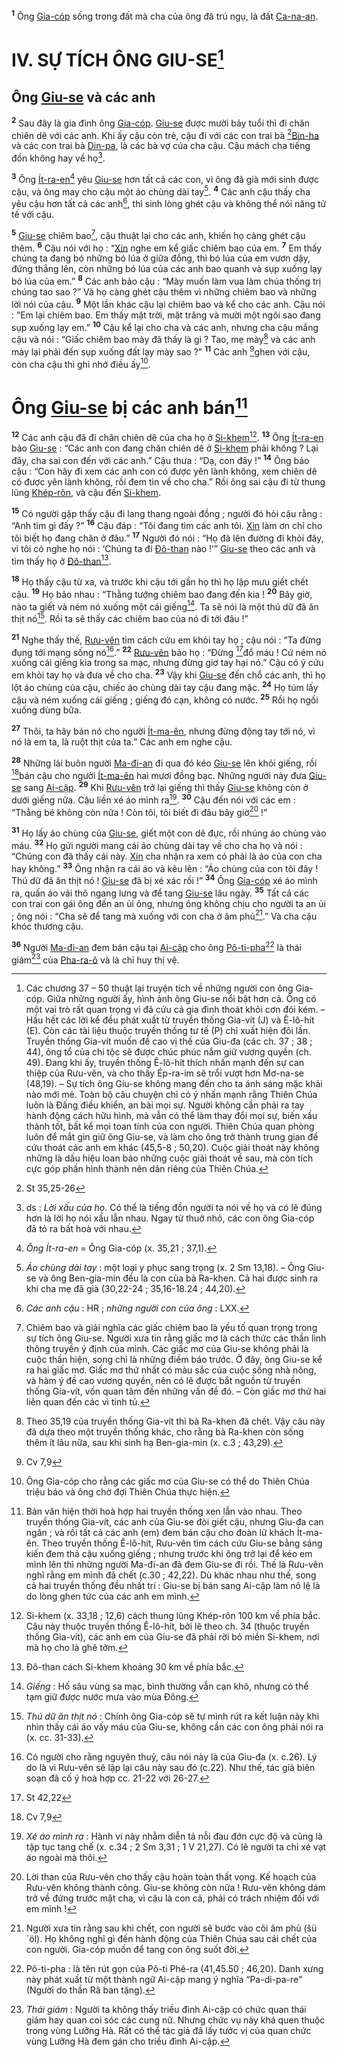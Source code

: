 <sup><b>1</b></sup> Ông [Gia-cóp]() sống trong đất mà cha của ông đã trú ngụ, là đất [Ca-na-an]().

# IV. SỰ TÍCH ÔNG GIU-SE[^1-0dd335a7-ea26-4ebc-8363-3b735e9afa83]

## Ông [Giu-se]() và các anh
<sup><b>2</b></sup> Sau đây là gia đình ông [Gia-cóp](). [Giu-se]() được mười bảy tuổi thì đi chăn chiên dê với các anh. Khi ấy cậu còn trẻ, cậu đi với các con trai bà [^1@-0dd335a7-ea26-4ebc-8363-3b735e9afa83][Bin-ha]() và các con trai bà [Din-pa](), là các bà vợ của cha cậu. Cậu mách cha tiếng đồn không hay về họ[^2-0dd335a7-ea26-4ebc-8363-3b735e9afa83].

<sup><b>3</b></sup> Ông [Ít-ra-en]()[^3-0dd335a7-ea26-4ebc-8363-3b735e9afa83] yêu [Giu-se]() hơn tất cả các con, vì ông đã già mới sinh được cậu, và ông may cho cậu một áo chùng dài tay[^4-0dd335a7-ea26-4ebc-8363-3b735e9afa83]. <sup><b>4</b></sup> Các anh cậu thấy cha yêu cậu hơn tất cả các anh[^5-0dd335a7-ea26-4ebc-8363-3b735e9afa83], thì sinh lòng ghét cậu và không thể nói năng tử tế với cậu.

<sup><b>5</b></sup> [Giu-se]() chiêm bao[^6-0dd335a7-ea26-4ebc-8363-3b735e9afa83], cậu thuật lại cho các anh, khiến họ càng ghét cậu thêm. <sup><b>6</b></sup> Cậu nói với họ : “[Xin]() nghe em kể giấc chiêm bao của em. <sup><b>7</b></sup> Em thấy chúng ta đang bó những bó lúa ở giữa đồng, thì bó lúa của em vươn dậy, đứng thẳng lên, còn những bó lúa của các anh bao quanh và sụp xuống lạy bó lúa của em.” <sup><b>8</b></sup> Các anh bảo cậu : “Mày muốn làm vua làm chúa thống trị chúng tao sao ?” Và họ càng ghét cậu thêm vì những chiêm bao và những lời nói của cậu. <sup><b>9</b></sup> Một lần khác cậu lại chiêm bao và kể cho các anh. Cậu nói : “Em lại chiêm bao. Em thấy mặt trời, mặt trăng và mười một ngôi sao đang sụp xuống lạy em.” <sup><b>10</b></sup> Cậu kể lại cho cha và các anh, nhưng cha cậu mắng cậu và nói : “Giấc chiêm bao mày đã thấy là gì ? Tao, mẹ mày[^7-0dd335a7-ea26-4ebc-8363-3b735e9afa83] và các anh mày lại phải đến sụp xuống đất lạy mày sao ?” <sup><b>11</b></sup> Các anh [^2@-0dd335a7-ea26-4ebc-8363-3b735e9afa83]ghen với cậu, còn cha cậu thì ghi nhớ điều ấy[^8-0dd335a7-ea26-4ebc-8363-3b735e9afa83].

# Ông [Giu-se]() bị các anh bán[^9-0dd335a7-ea26-4ebc-8363-3b735e9afa83]
<sup><b>12</b></sup> Các anh cậu đã đi chăn chiên dê của cha họ ở [Si-khem]()[^10-0dd335a7-ea26-4ebc-8363-3b735e9afa83]. <sup><b>13</b></sup> Ông [Ít-ra-en]() bảo [Giu-se]() : “Các anh con đang chăn chiên dê ở [Si-khem]() phải không ? Lại đây, cha sai con đến với các anh.” Cậu thưa : “Dạ, con đây !” <sup><b>14</b></sup> Ông bảo cậu : “Con hãy đi xem các anh con có được yên lành không, xem chiên dê có được yên lành không, rồi đem tin về cho cha.” Rồi ông sai cậu đi từ thung lũng [Khép-rôn](), và cậu đến [Si-khem]().

<sup><b>15</b></sup> Có người gặp thấy cậu đi lang thang ngoài đồng ; người đó hỏi cậu rằng : “Anh tìm gì đấy ?” <sup><b>16</b></sup> Cậu đáp : “Tôi đang tìm các anh tôi. [Xin]() làm ơn chỉ cho tôi biết họ đang chăn ở đâu.” <sup><b>17</b></sup> Người đó nói : “Họ đã lên đường đi khỏi đây, vì tôi có nghe họ nói : ‘Chúng ta đi [Đô-than]() nào !’” [Giu-se]() theo các anh và tìm thấy họ ở [Đô-than]()[^11-0dd335a7-ea26-4ebc-8363-3b735e9afa83].

<sup><b>18</b></sup> Họ thấy cậu từ xa, và trước khi cậu tới gần họ thì họ lập mưu giết chết cậu. <sup><b>19</b></sup> Họ bảo nhau : “Thằng tướng chiêm bao đang đến kia ! <sup><b>20</b></sup> Bây giờ, nào ta giết và ném nó xuống một cái giếng[^12-0dd335a7-ea26-4ebc-8363-3b735e9afa83]. Ta sẽ nói là một thú dữ đã ăn thịt nó[^13-0dd335a7-ea26-4ebc-8363-3b735e9afa83]. Rồi ta sẽ thấy các chiêm bao của nó đi tới đâu !”

<sup><b>21</b></sup> Nghe thấy thế, [Rưu-vên]() tìm cách cứu em khỏi tay họ ; cậu nói : “Ta đừng đụng tới mạng sống nó[^14-0dd335a7-ea26-4ebc-8363-3b735e9afa83].” <sup><b>22</b></sup> [Rưu-vên]() bảo họ : “Đừng [^3@-0dd335a7-ea26-4ebc-8363-3b735e9afa83]đổ máu ! Cứ ném nó xuống cái giếng kia trong sa mạc, nhưng đừng giơ tay hại nó.” Cậu có ý cứu em khỏi tay họ và đưa về cho cha. <sup><b>23</b></sup> Vậy khi [Giu-se]() đến chỗ các anh, thì họ lột áo chùng của cậu, chiếc áo chùng dài tay cậu đang mặc. <sup><b>24</b></sup> Họ túm lấy cậu và ném xuống cái giếng ; giếng đó cạn, không có nước. <sup><b>25</b></sup> Rồi họ ngồi xuống dùng bữa.

<sup><b>27</b></sup> Thôi, ta hãy bán nó cho người [Ít-ma-ên](), nhưng đừng động tay tới nó, vì nó là em ta, là ruột thịt của ta.” Các anh em nghe cậu.

<sup><b>28</b></sup> Những lái buôn người [Ma-đi-an]() đi qua đó kéo [Giu-se]() lên khỏi giếng, rồi [^4@-0dd335a7-ea26-4ebc-8363-3b735e9afa83]bán cậu cho người [Ít-ma-ên]() hai mươi đồng bạc. Những người này đưa [Giu-se]() sang [Ai-cập](). <sup><b>29</b></sup> Khi [Rưu-vên]() trở lại giếng thì thấy [Giu-se]() không còn ở dưới giếng nữa. Cậu liền xé áo mình ra[^17-0dd335a7-ea26-4ebc-8363-3b735e9afa83]. <sup><b>30</b></sup> Cậu đến nói với các em : “Thằng bé không còn nữa ! Còn tôi, tôi biết đi đâu bây giờ[^18-0dd335a7-ea26-4ebc-8363-3b735e9afa83] !”

<sup><b>31</b></sup> Họ lấy áo chùng của [Giu-se](), giết một con dê đực, rồi nhúng áo chùng vào máu. <sup><b>32</b></sup> Họ gửi người mang cái áo chùng dài tay về cho cha họ và nói : “Chúng con đã thấy cái này. [Xin]() cha nhận ra xem có phải là áo của con cha hay không.” <sup><b>33</b></sup> Ông nhận ra cái áo và kêu lên : “Áo chùng của con tôi đây ! Thú dữ đã ăn thịt nó ! [Giu-se]() đã bị xé xác rồi !” <sup><b>34</b></sup> Ông [Gia-cóp]() xé áo mình ra, quấn áo vải thô ngang lưng và để tang [Giu-se]() lâu ngày. <sup><b>35</b></sup> Tất cả các con trai con gái ông đến an ủi ông, nhưng ông không chịu cho người ta an ủi ; ông nói : “Cha sẽ để tang mà xuống với con cha ở âm phủ[^19-0dd335a7-ea26-4ebc-8363-3b735e9afa83].” Và cha cậu khóc thương cậu.

<sup><b>36</b></sup> Người [Ma-đi-an]() đem bán cậu tại [Ai-cập]() cho ông [Pô-ti-pha]()[^20-0dd335a7-ea26-4ebc-8363-3b735e9afa83] là thái giám[^21-0dd335a7-ea26-4ebc-8363-3b735e9afa83] của [Pha-ra-ô]() và là chỉ huy thị vệ.

[^1-0dd335a7-ea26-4ebc-8363-3b735e9afa83]: Các chương 37 – 50 thuật lại truyện tích về những người con ông Gia-cóp. Giữa những người ấy, hình ảnh ông Giu-se nổi bật hơn cả. Ông có một vai trò rất quan trọng vì đã cứu cả gia đình thoát khỏi cơn đói kém. – Hầu hết các lời kể đều phát xuất từ truyền thống Gia-vít (J) và Ê-lô-hít (E). Còn các tài liệu thuộc truyền thống tư tế (P) chỉ xuất hiện đôi lần. Truyền thống Gia-vít muốn đề cao vị thế của Giu-đa (các ch. 37 ; 38 ; 44), ông tổ của chi tộc sẽ được chúc phúc nắm giữ vương quyền (ch. 49). Đang khi ấy, truyền thống Ê-lô-hít thích nhấn mạnh đến sự can thiệp của Rưu-vên, và cho thấy Ép-ra-im sẽ trổi vượt hơn Mơ-na-se (48,19). – Sự tích ông Giu-se không mang đến cho ta ánh sáng mặc khải nào mới mẻ. Toàn bộ câu chuyện chỉ có ý nhấn mạnh rằng Thiên Chúa luôn là Đấng điều khiển, an bài mọi sự. Người không cần phải ra tay hành động cách hữu hình, mà vẫn có thể làm thay đổi mọi sự, biến xấu thành tốt, bất kể mọi toan tính của con người. Thiên Chúa quan phòng luôn để mắt gìn giữ ông Giu-se, và làm cho ông trở thành trung gian để cứu thoát các anh em khác (45,5-8 ; 50,20). Cuộc giải thoát này không những là dấu hiệu loan báo những cuộc giải thoát về sau, mà còn tích cực góp phần hình thành nên dân riêng của Thiên Chúa.
[^2-0dd335a7-ea26-4ebc-8363-3b735e9afa83]: ds : *Lời xấu của họ*. Có thể là tiếng đồn người ta nói về họ và có lẽ đúng hơn là lời họ nói xấu lẫn nhau. Ngay từ thuở nhỏ, các con ông Gia-cóp đã tỏ ra bất hoà với nhau.
[^3-0dd335a7-ea26-4ebc-8363-3b735e9afa83]: *Ông Ít-ra-en* = Ông Gia-cóp (x. 35,21 ; 37,1).
[^4-0dd335a7-ea26-4ebc-8363-3b735e9afa83]: *Áo chùng dài tay* : một loại y phục sang trọng (x. 2 Sm 13,18). – Ông Giu-se và ông Ben-gia-min đều là con của bà Ra-khen. Cả hai được sinh ra khi cha mẹ đã già (30,22-24 ; 35,16-18.24 ; 44,20).
[^5-0dd335a7-ea26-4ebc-8363-3b735e9afa83]: *Các anh cậu* : HR ; *những người con của ông* : LXX.
[^6-0dd335a7-ea26-4ebc-8363-3b735e9afa83]: Chiêm bao và giải nghĩa các giấc chiêm bao là yếu tố quan trọng trong sự tích ông Giu-se. Người xưa tin rằng giấc mơ là cách thức các thần linh thông truyền ý định của mình. Các giấc mơ của Giu-se không phải là cuộc thần hiện, song chỉ là những điềm báo trước. Ở đây, ông Giu-se kể ra hai giấc mơ. Giấc mơ thứ nhất có màu sắc của cuộc sống nhà nông, và hàm ý đề cao vương quyền, nên có lẽ được bắt nguồn từ truyền thống Gia-vít, vốn quan tâm đến những vấn đề đó. – Còn giấc mơ thứ hai liên quan đến các vì tinh tú.
[^7-0dd335a7-ea26-4ebc-8363-3b735e9afa83]: Theo 35,19 của truyền thống Gia-vít thì bà Ra-khen đã chết. Vậy câu này đã dựa theo một truyền thống khác, cho rằng bà Ra-khen còn sống thêm ít lâu nữa, sau khi sinh hạ Ben-gia-min (x. c.3 ; 43,29).
[^8-0dd335a7-ea26-4ebc-8363-3b735e9afa83]: Ông Gia-cóp cho rằng các giấc mơ của Giu-se có thể do Thiên Chúa triệu báo và ông chờ đợi Thiên Chúa thực hiện.
[^9-0dd335a7-ea26-4ebc-8363-3b735e9afa83]: Bản văn hiện thời hoà hợp hai truyền thống xen lẫn vào nhau. Theo truyền thống Gia-vít, các anh của Giu-se đòi giết cậu, nhưng Giu-đa can ngăn ; và rồi tất cả các anh (em) đem bán cậu cho đoàn lữ khách Ít-ma-ên. Theo truyền thống Ê-lô-hít, Rưu-vên tìm cách cứu Giu-se bằng sáng kiến đem thả cậu xuống giếng ; nhưng trước khi ông trở lại để kéo em mình lên thì những người Ma-đi-an đã đem Giu-se đi rồi. Thế là Rưu-vên nghĩ rằng em mình đã chết (c.30 ; 42,22). Dù khác nhau như thế, song cả hai truyền thống đều nhất trí : Giu-se bị bán sang Ai-cập làm nô lệ là do lòng ghen tức của các anh em mình.
[^10-0dd335a7-ea26-4ebc-8363-3b735e9afa83]: Si-khem (x. 33,18 ; 12,6) cách thung lũng Khép-rôn 100 km về phía bắc. Câu này thuộc truyền thống Ê-lô-hít, bởi lẽ theo ch. 34 (thuộc truyền thống Gia-vít), các anh em của Giu-se đã phải rời bỏ miền Si-khem, nơi mà họ cho là ghê tởm.
[^11-0dd335a7-ea26-4ebc-8363-3b735e9afa83]: Đô-than cách Si-khem khoảng 30 km về phía bắc.
[^12-0dd335a7-ea26-4ebc-8363-3b735e9afa83]: *Giếng* : Hố sâu vùng sa mạc, bình thường vẫn cạn khô, nhưng có thể tạm giữ được nước mưa vào mùa Đông.
[^13-0dd335a7-ea26-4ebc-8363-3b735e9afa83]: *Thú dữ ăn thịt nó* : Chính ông Gia-cóp sẽ tự mình rút ra kết luận này khi nhìn thấy cái áo vấy máu của Giu-se, không cần các con ông phải nói ra (x. cc. 31-33).
[^14-0dd335a7-ea26-4ebc-8363-3b735e9afa83]: Có người cho rằng nguyên thuỷ, câu nói này là của Giu-đa (x. c.26). Lý do là vì Rưu-vên sẽ lập lại câu này sau đó (c.22). Như thế, tác giả biên soạn đã cố ý hoà hợp cc. 21-22 với 26-27.
[^17-0dd335a7-ea26-4ebc-8363-3b735e9afa83]: *Xé áo mình ra* : Hành vi này nhằm diễn tả nỗi đau đớn cực độ và cũng là tập tục tang chế (x. c.34 ; 2 Sm 3,31 ; 1 V 21,27). Có lẽ người ta chỉ xé vạt áo ngoài mà thôi.
[^18-0dd335a7-ea26-4ebc-8363-3b735e9afa83]: Lời than của Rưu-vên cho thấy cậu hoàn toàn thất vọng. Kế hoạch của Rưu-vên không thành công. Giu-se không còn nữa ! Rưu-vên không dám trở về đứng trước mặt cha, vì cậu là con cả, phải có trách nhiệm đối với em mình !
[^19-0dd335a7-ea26-4ebc-8363-3b735e9afa83]: Người xưa tin rằng sau khi chết, con người sẽ bước vào cõi âm phủ (šü´öl). Họ không nghĩ gì đến hành động của Thiên Chúa sau cái chết của con người. Gia-cóp muốn để tang con ông suốt đời.
[^20-0dd335a7-ea26-4ebc-8363-3b735e9afa83]: Pô-ti-pha : là tên rút gọn của Pô-ti Phê-ra (41,45.50 ; 46,20). Danh xưng này phát xuất từ một thành ngữ Ai-cập mang ý nghĩa “Pa-di-pa-re” (Người do thần Râ ban tặng).
[^21-0dd335a7-ea26-4ebc-8363-3b735e9afa83]: *Thái giám* : Người ta không thấy triều đình Ai-cập có chức quan thái giám hay quan coi sóc các cung nữ. Nhưng chức vụ này khá quen thuộc trong vùng Lưỡng Hà. Rất có thể tác giả đã lấy tước vị của quan chức vùng Lưỡng Hà đem gán cho triều đình Ai-cập.
[^1@-0dd335a7-ea26-4ebc-8363-3b735e9afa83]: St 35,25-26
[^2@-0dd335a7-ea26-4ebc-8363-3b735e9afa83]: Cv 7,9
[^3@-0dd335a7-ea26-4ebc-8363-3b735e9afa83]: St 42,22
[^4@-0dd335a7-ea26-4ebc-8363-3b735e9afa83]: Cv 7,9